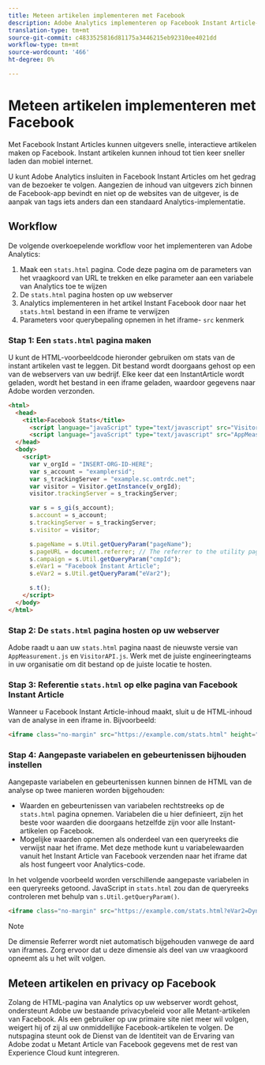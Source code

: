```yaml
---
title: Meteen artikelen implementeren met Facebook
description: Adobe Analytics implementeren op Facebook Instant Article-pagina's.
translation-type: tm+mt
source-git-commit: c4833525816d81175a3446215eb92310ee4021dd
workflow-type: tm+mt
source-wordcount: '466'
ht-degree: 0%

---
```



# Meteen artikelen implementeren met Facebook

Met Facebook Instant Articles kunnen uitgevers snelle, interactieve artikelen maken op Facebook. Instant artikelen kunnen inhoud tot tien keer sneller laden dan mobiel internet.

U kunt Adobe Analytics insluiten in Facebook Instant Articles om het gedrag van de bezoeker te volgen. Aangezien de inhoud van uitgevers zich binnen de Facebook-app bevindt en niet op de websites van de uitgever, is de aanpak van tags iets anders dan een standaard Analytics-implementatie.

## Workflow

De volgende overkoepelende workflow voor het implementeren van Adobe Analytics:

1. Maak een `stats.html` pagina. Code deze pagina om de parameters van het vraagkoord van URL te trekken en elke parameter aan een variabele van Analytics toe te wijzen
1. De `stats.html` pagina hosten op uw webserver
1. Analytics implementeren in het artikel Instant Facebook door naar het `stats.html` bestand in een iframe te verwijzen
1. Parameters voor querybepaling opnemen in het iframe- `src` kenmerk

### Stap 1: Een `stats.html` pagina maken

U kunt de HTML-voorbeeldcode hieronder gebruiken om stats van de instant artikelen vast te leggen. Dit bestand wordt doorgaans gehost op een van de webservers van uw bedrijf. Elke keer dat een InstantArticle wordt geladen, wordt het bestand in een iframe geladen, waardoor gegevens naar Adobe worden verzonden.

```html
<html>
  <head>
    <title>Facebook Stats</title>
      <script language="javaScript" type="text/javascript" src="VisitorAPI.js"></script>
      <script language="javaScript" type="text/javascript" src="AppMeasurement.js"></script>
  </head>
  <body>
    <script>
      var v_orgId = "INSERT-ORG-ID-HERE";
      var s_account = "examplersid";
      var s_trackingServer = "example.sc.omtrdc.net";
      var visitor = Visitor.getInstance(v_orgId);
      visitor.trackingServer = s_trackingServer;

      var s = s_gi(s_account);
      s.account = s_account;
      s.trackingServer = s_trackingServer;
      s.visitor = visitor;

      s.pageName = s.Util.getQueryParam("pageName");
      s.pageURL = document.referrer; // The referrer to the utility page is the parent frame
      s.campaign = s.Util.getQueryParam("cmpId");
      s.eVar1 = "Facebook Instant Article";
      s.eVar2 = s.Util.getQueryParam("eVar2");

      s.t();
    </script>
  </body>
</html>
```

### Stap 2: De `stats.html` pagina hosten op uw webserver

Adobe raadt u aan uw `stats.html` pagina naast de nieuwste versie van `AppMeasurement.js` en `VisitorAPI.js`. Werk met de juiste engineeringteams in uw organisatie om dit bestand op de juiste locatie te hosten.

### Stap 3: Referentie `stats.html` op elke pagina van Facebook Instant Article

Wanneer u Facebook Instant Article-inhoud maakt, sluit u de HTML-inhoud van de analyse in een iframe in. Bijvoorbeeld:

```html
<iframe class="no-margin" src="https://example.com/stats.html" height="0"></iframe>
```

### Stap 4: Aangepaste variabelen en gebeurtenissen bijhouden instellen

Aangepaste variabelen en gebeurtenissen kunnen binnen de HTML van de analyse op twee manieren worden bijgehouden:

* Waarden en gebeurtenissen van variabelen rechtstreeks op de `stats.html` pagina opnemen. Variabelen die u hier definieert, zijn het beste voor waarden die doorgaans hetzelfde zijn voor alle Instant-artikelen op Facebook.
* Mogelijke waarden opnemen als onderdeel van een queryreeks die verwijst naar het iframe. Met deze methode kunt u variabelewaarden vanuit het Instant Article van Facebook verzenden naar het iframe dat als host fungeert voor Analytics-code.

In het volgende voorbeeld worden verschillende aangepaste variabelen in een queryreeks getoond. JavaScript in `stats.html` zou dan de queryreeks controleren met behulp van `s.Util.getQueryParam()`.

```html
<iframe class="no-margin" src="https://example.com/stats.html?eVar2=Dynamic%20article%20title&pageName=Example%20article%20name&cmpId=exampleID123" height="0"></iframe>
```

>[!NOTE]
>
>De dimensie Referrer wordt niet automatisch bijgehouden vanwege de aard van iframes. Zorg ervoor dat u deze dimensie als deel van uw vraagkoord opneemt als u het wilt volgen.

## Meteen artikelen en privacy op Facebook

Zolang de HTML-pagina van Analytics op uw webserver wordt gehost, ondersteunt Adobe uw bestaande privacybeleid voor alle Metant-artikelen van Facebook. Als een gebruiker op uw primaire site niet meer wil volgen, weigert hij of zij al uw onmiddellijke Facebook-artikelen te volgen. De nutspagina steunt ook de Dienst van de Identiteit van de Ervaring van Adobe zodat u Metant Article van Facebook gegevens met de rest van Experience Cloud kunt integreren.
